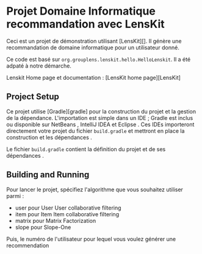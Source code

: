 # Projet Domaine Informatique recommandation avec LensKit


Ceci est un projet de démonstration utilisant [LensKit][]. Il génère une recommandation
de domaine informatique pour un utilisateur donné.

Ce code est basé sur `org.grouplens.lenskit.hello.HelloLenskit`. Il a été adpaté à notre
démarche.

Lenskit Home page et documentation : [LensKit home page][LensKit]

## Project Setup

Ce projet utilise [Gradle][gradle] pour la construction du projet et la gestion de la dépendance.
L'importation est simple dans un IDE ; Gradle est inclus ou disponible sur NetBeans , IntelliJ IDEA
et Eclipse . Ces IDEs importeront directement votre projet du fichier `build.gradle` et mettront en place
la construction et les dépendances .

Le fichier `build.gradle` contient la définition du projet et de ses dépendances .

## Building and Running

Pour lancer le projet, spécifiez l'algorithme que vous souhaitez utiliser parmi :

* user pour User User collaborative filtering
* item pour Item Item collaborative filtering
* matrix pour Matrix Factorization
* slope pour Slope-One

Puis, le numéro de l'utilisateur pour lequel vous voulez générer une recommendation
